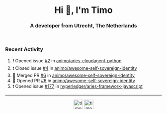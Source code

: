 <h1 align="center">Hi 👋, I'm Timo</h1>
<h3 align="center">A developer from Utrecht, The Netherlands</h3>
<br/>
<!-- https://github.com/rahuldkjain/github-profile-readme-generator --!>

<!--  <p align="left"><img src="https://github-readme-stats.vercel.app/api?username=timoglastra&show_icons=true&count_private=true&" alt="timoglastra" /></p> --!>

<!--
Github language stats
<p align="left"><img src="https://github-readme-stats.vercel.app/api/top-langs/?username=timoglastra&layout=compact" alt="timoglastra" /><p>
-->

<!-- Codestats language stats -->
<!-- <p align="left"><img src="https://codestats-readme.vercel.app/api/top-langs/?username=timoglastra&layout=compact&language_count=12" alt="timoglastra" /><p>    --!>
  
<h3>Recent Activity</h3>

<!--START_SECTION:activity-->
1. ❗️ Opened issue [#2](https://github.com/animo/aries-cloudagent-python/issues/2) in [animo/aries-cloudagent-python](https://github.com/animo/aries-cloudagent-python)
2. ❗️ Closed issue [#4](https://github.com/animo/awesome-self-sovereign-identity/issues/4) in [animo/awesome-self-sovereign-identity](https://github.com/animo/awesome-self-sovereign-identity)
3. 🎉 Merged PR [#6](https://github.com/animo/awesome-self-sovereign-identity/pull/6) in [animo/awesome-self-sovereign-identity](https://github.com/animo/awesome-self-sovereign-identity)
4. 💪 Opened PR [#6](https://github.com/animo/awesome-self-sovereign-identity/pull/6) in [animo/awesome-self-sovereign-identity](https://github.com/animo/awesome-self-sovereign-identity)
5. ❗️ Opened issue [#177](https://github.com/hyperledger/aries-framework-javascript/issues/177) in [hyperledger/aries-framework-javascript](https://github.com/hyperledger/aries-framework-javascript)
<!--END_SECTION:activity-->

---

<p align="center">
<a href="https://twitter.com/timoglastra" target="blank"><img align="center" src="https://cdn.jsdelivr.net/npm/simple-icons@3.0.1/icons/twitter.svg" alt="timoglastra" height="30" width="30" /></a>
<a href="https://linkedin.com/in/timoglastra" target="blank"><img align="center" src="https://cdn.jsdelivr.net/npm/simple-icons@3.0.1/icons/linkedin.svg" alt="timoglastra" height="30" width="30" /></a>
</p>



